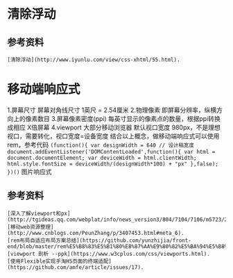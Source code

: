 # 清除浮动
## 参考资料
    [清除浮动](http://www.iyunlu.com/view/css-xhtml/55.html).
# 移动端响应式
1.屏幕尺寸
    屏幕对角线尺寸 1英尺 = 2.54厘米
2.物理像素
    即屏幕分辨率，纵横方向上的像素数目
3.屏幕像素密度(ppi)
    每英寸显示的像素点的数量，根据ppi转换成相应 X倍屏幕
4.viewport
    <meta name="viewport" content="width=device-width,initial-scale=1,minimum-scale=1.max">
    大部分移动浏览器 默认视口宽度 980px，不是理想视口，需要转化，视口宽度=设备宽度
    结合以上概念，做移动端响应式可以使用 rem，参考代码
    `
    (function(){
        var designWidth = 640 // 设计稿宽度
        document.addEventListener('DOMContentLoaded',function(){
            var html = document.documentElement;
            var deviceWidth = html.clientWidth;
            html.style.fontSize = deviceWidth/(designWidth*100) + "px"
        },false);
    })()
    `
图片响应式

## 参考资料
    [深入了解viewport和px](http://tgideas.qq.com/webplat/info/news_version3/804/7104/7106/m5723/201509/376281.shtml).
    [移动web资源整理](http://www.cnblogs.com/PeunZhang/p/3407453.html#meta_6).
    [rem布局自适应布局方案总结](https://github.com/yunzhijia/front-end/blob/master/rem%E5%B8%83%E5%B1%80%E8%87%AA%E9%80%82%E5%BA%94%E5%B8%83%E5%B1%80%E6%96%B9%E6%A1%88%E6%80%BB%E7%BB%93.md).
    [viewport 剖析 --ppk](https://www.w3cplus.com/css/viewports.html).
    [使用Flexible实现手淘H5页面的终端适配](https://github.com/amfe/article/issues/17).
